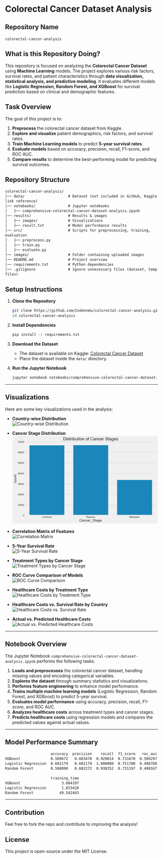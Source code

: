 # Colorectal Cancer Dataset Analysis

## Repository Name
`colorectal-cancer-analysis`

## What is this Repository Doing?
This repository is focused on analyzing the **Colorectal Cancer Dataset** using **Machine Learning** models. The project explores various risk factors, survival rates, and patient characteristics through **data visualization, statistical analysis, and predictive modeling**. It evaluates different models like **Logistic Regression, Random Forest, and XGBoost** for survival prediction based on clinical and demographic features.

## Task Overview
The goal of this project is to:
1. **Preprocess** the colorectal cancer dataset from Kaggle.
2. **Explore and visualize** patient demographics, risk factors, and survival rates.
3. **Train Machine Learning models** to predict **5-year survival rates**.
4. **Evaluate models** based on accuracy, precision, recall, F1-score, and ROC AUC.
5. **Compare results** to determine the best-performing model for predicting survival outcomes.

## Repository Structure
```
colorectal-cancer-analysis/
│── data/                    # Dataset (not included in GitHub, Kaggle link reference)
│── notebooks/               # Jupyter notebooks
│   ├── comprehensive-colorectal-cancer-dataset-analysis.ipynb
│── results/                 # Results & images
│   ├── images/              # Visualizations
│   ├── result.txt           # Model performance results
│── src/                     # Scripts for preprocessing, training, evaluation
│   ├── preprocess.py
│   ├── train.py
│   ├── evaluate.py
│── images/                  # Folder containing uploaded images
│── README.md                # Project overview
│── requirements.txt         # Python dependencies
│── .gitignore               # Ignore unnecessary files (dataset, temp files)
```

## Setup Instructions

1. **Clone the Repository**
   ```bash
   git clone https://github.com/Codennmu/colorectal-cancer-analysis.git
   cd colorectal-cancer-analysis
   ```

2. **Install Dependencies**
   ```bash
   pip install -r requirements.txt
   ```

3. **Download the Dataset**
   - The dataset is available on Kaggle: [Colorectal Cancer Dataset](https://www.kaggle.com/)
   - Place the dataset inside the `data/` directory.

4. **Run the Jupyter Notebook**
   ```bash
   jupyter notebook notebooks/comprehensive-colorectal-cancer-dataset-analysis.ipynb
   ```

---

## **Visualizations**
Here are some key visualizations used in the analysis:

- **Country-wise Distribution**  
  ![Country-wise Distribution](![contrywise](https://github.com/user-attachments/assets/5fc607b5-1222-46ab-869f-ceb2c7571c1e)
)

- **Cancer Stage Distribution**  
  ![Cancer Stage Distribution](https://raw.githubusercontent.com/Codennmu/colorectal-cancer-analysis/main/Images/cancerstage.png)

- **Correlation Matrix of Features**  
  ![Correlation Matrix](https://raw.githubusercontent.com/Codennmu/colorectal-cancer-analysis/main/Images/correlation.png)

- **5-Year Survival Rate**  
  ![5-Year Survival Rate](https://raw.githubusercontent.com/Codennmu/colorectal-cancer-analysis/main/Images/5_years.png)

- **Treatment Types by Cancer Stage**  
  ![Treatment Types by Cancer Stage](https://raw.githubusercontent.com/Codennmu/colorectal-cancer-analysis/main/Images/treatment_types_by_cancer_stage.png)

- **ROC Curve Comparison of Models**  
  ![ROC Curve Comparison](https://raw.githubusercontent.com/Codennmu/colorectal-cancer-analysis/main/Images/roc_curve_comparison.png)

- **Healthcare Costs by Treatment Type**  
  ![Healthcare Costs by Treatment Type](https://raw.githubusercontent.com/Codennmu/colorectal-cancer-analysis/main/Images/healthcare_costs_by_treatment_type.png)

- **Healthcare Costs vs. Survival Rate by Country**  
  ![Healthcare Costs vs. Survival Rate](https://raw.githubusercontent.com/Codennmu/colorectal-cancer-analysis/main/Images/healthcare_costs_vs_survival_by_country.png)

- **Actual vs. Predicted Healthcare Costs**  
  ![Actual vs. Predicted Healthcare Costs](https://raw.githubusercontent.com/Codennmu/colorectal-cancer-analysis/main/Images/actual_vs_predicted_healthcare_costs.png)

---

## **Notebook Overview**
The Jupyter Notebook `comprehensive-colorectal-cancer-dataset-analysis.ipynb` performs the following tasks:
1. **Loads and preprocesses** the colorectal cancer dataset, handling missing values and encoding categorical variables.
2. **Explores the dataset** through summary statistics and visualizations.
3. **Performs feature engineering** to enhance model performance.
4. **Trains multiple machine learning models** (Logistic Regression, Random Forest, and XGBoost) to predict 5-year survival.
5. **Evaluates model performance** using accuracy, precision, recall, F1-score, and ROC AUC.
6. **Analyzes healthcare costs** across treatment types and cancer stages.
7. **Predicts healthcare costs** using regression models and compares the predicted values against actual values.

---

## **Model Performance Summary**
```
                     accuracy  precision    recall  f1_score   roc_auc  
XGBoost              0.589672   0.603478  0.929014  0.731670  0.509297   
Logistic Regression  0.602179   0.602179  1.000000  0.751700  0.498788   
Random Forest        0.588090   0.602272  0.930352  0.731197  0.498167   

                     training_time  
XGBoost                   3.684197  
Logistic Regression       1.833410  
Random Forest            49.542443  
```

---

## **Contribution**
Feel free to fork the repo and contribute to improving the analysis!

## **License**
This project is open-source under the MIT License.
